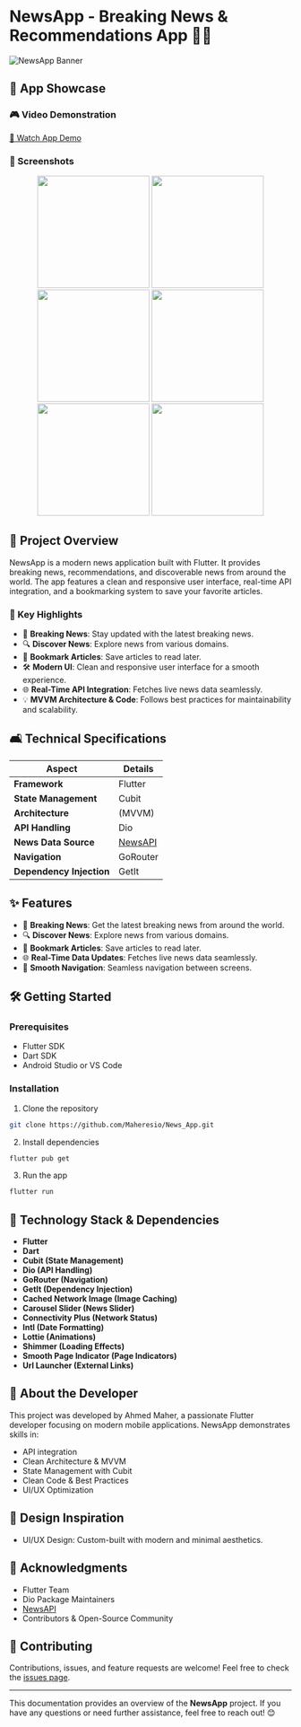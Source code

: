 # NewsApp - Breaking News & Recommendations App 📰✨

![NewsApp Banner](news.jpg)

## 🎥 App Showcase

### 🎮 Video Demonstration
[🎥 Watch App Demo](https://drive.google.com/file/d/1w1aP2trNPkTYxR_LYr6iDiHcDmglTPP-/view?usp=sharing)

### 📱 Screenshots
<p align="center">
  <img src="1.jpeg" width="200" />
  <img src="2.jpeg" width="200" />
  <img src="4.jpeg" width="200" />
  <img src="5.png" width="200" />
   <img src="3.jpeg" width="200" />
  <img src="6.png" width="200" />
</p>

## 🚀 Project Overview

NewsApp is a modern news application built with Flutter. It provides breaking news, recommendations, and discoverable news from around the world. The app features a clean and responsive user interface, real-time API integration, and a bookmarking system to save your favorite articles.

### 🔑 Key Highlights
- 📰 **Breaking News**: Stay updated with the latest breaking news.
- 🔍 **Discover News**: Explore news from various domains.
- 📌 **Bookmark Articles**: Save articles to read later.
- 🛠️ **Modern UI**: Clean and responsive user interface for a smooth experience.
- 🌐 **Real-Time API Integration**: Fetches live news data seamlessly.
- 💡 **MVVM Architecture & Code**: Follows best practices for maintainability and scalability.

## 🛋️ Technical Specifications

| Aspect | Details |
|--------|---------|
| **Framework** | Flutter |
| **State Management** | Cubit |
| **Architecture** |(MVVM) |
| **API Handling** | Dio |
| **News Data Source** | [NewsAPI](https://newsapi.org/) |
| **Navigation** | GoRouter |
| **Dependency Injection** | GetIt |

## ✨ Features

- 📰 **Breaking News**: Get the latest breaking news from around the world.
- 🔍 **Discover News**: Explore news from various domains.
- 📌 **Bookmark Articles**: Save articles to read later.
- 🌐 **Real-Time Data Updates**: Fetches live news data seamlessly.
- 🔄 **Smooth Navigation**: Seamless navigation between screens.

## 🛠️ Getting Started

### Prerequisites
- Flutter SDK
- Dart SDK
- Android Studio or VS Code

### Installation
1. Clone the repository
```bash
git clone https://github.com/Maheresio/News_App.git
```

2. Install dependencies
```bash
flutter pub get
```

3. Run the app
```bash
flutter run
```

## 🤝 Technology Stack & Dependencies
- **Flutter**
- **Dart**
- **Cubit (State Management)**
- **Dio (API Handling)**
- **GoRouter (Navigation)**
- **GetIt (Dependency Injection)**
- **Cached Network Image (Image Caching)**
- **Carousel Slider (News Slider)**
- **Connectivity Plus (Network Status)**
- **Intl (Date Formatting)**
- **Lottie (Animations)**
- **Shimmer (Loading Effects)**
- **Smooth Page Indicator (Page Indicators)**
- **Url Launcher (External Links)**

## 🤝 About the Developer
This project was developed by Ahmed Maher, a passionate Flutter developer focusing on modern mobile applications. NewsApp demonstrates skills in:
- API integration
- Clean Architecture & MVVM
- State Management with Cubit
- Clean Code & Best Practices
- UI/UX Optimization

## 🎨 Design Inspiration
- UI/UX Design: Custom-built with modern and minimal aesthetics.

## 💪 Acknowledgments
- Flutter Team
- Dio Package Maintainers
- [NewsAPI](https://newsapi.org/)
- Contributors & Open-Source Community

## 🙏 Contributing
Contributions, issues, and feature requests are welcome! Feel free to check the [issues page](https://github.com/ahmed-gamal517/news_app/issues).

---

This documentation provides an overview of the **NewsApp** project. If you have any questions or need further assistance, feel free to reach out! 😊
